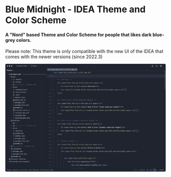 # Blue Midnight - IDEA Theme and Color Scheme

#### A "Nord" based Theme and Color Scheme for people that likes dark blue-grey colors.

Please note: This theme is only compatible with the new UI of the IDEA that comes with the newer versions (since 2022.3)

![Screenshot of the Blue Midnight Idea Theme and Color Scheme](/images/screenshot.png)